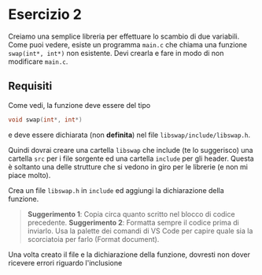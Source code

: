 # Esercizio 2

Creiamo una semplice libreria per effettuare lo scambio di due variabili.
Come puoi vedere, esiste un programma `main.c` che chiama una funzione `swap(int*, int*)` non esistente. Devi crearla e fare in modo di non modificare `main.c`.

## Requisiti

Come vedi, la funzione deve essere del tipo

```c
void swap(int*, int*)
```

e deve essere dichiarata (non **definita**) nel file `libswap/include/libswap.h`.

Quindi dovrai creare una cartella `libswap` che include (te lo suggerisco) una cartella `src` per i file sorgente ed una cartella `include` per gli header. Questa è soltanto una delle strutture che si vedono in giro per le librerie (e non mi piace molto).

Crea un file `libswap.h` in `include` ed aggiungi la dichiarazione della funzione.

> **Suggerimento 1**: Copia circa quanto scritto nel blocco di codice precedente.
> **Suggerimento 2**: Formatta sempre il codice prima di inviarlo. Usa la palette dei comandi di VS Code per capire quale sia la scorciatoia per farlo (Format document).

Una volta creato il file e la dichiarazione della funzione, dovresti non dover ricevere errori riguardo l'inclusione
